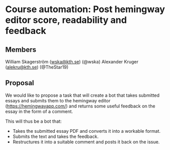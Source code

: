 # Course automation: Post hemingway editor score, readability and feedback

## Members

William Skagerström (wska@kth.se) (@wska)
Alexander Kruger (alekru@kth.se) (@TheStar19)
## Proposal

We would like to propose a task that will create a bot that takes submitted essays and submits them to the hemingway editor (https://hemingwayapp.com/) and returns some useful feedback on the essay in the form of a comment.


This will thus be a bot that:
* Takes the submitted essay PDF and converts it into a workable format.
* Submits the text and takes the feedback.
* Restructures it into a suitable comment and posts it back on the issue.
